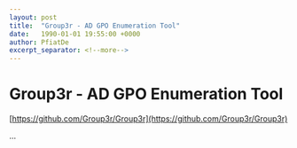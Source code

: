 ```yaml
---
layout: post
title:  "Group3r - AD GPO Enumeration Tool"
date:   1990-01-01 19:55:00 +0000
author: PfiatDe
excerpt_separator: <!--more-->
---
```


# Group3r - AD GPO Enumeration Tool

[https://github.com/Group3r/Group3r](https://github.com/Group3r/Group3r)

...
<!--more-->
